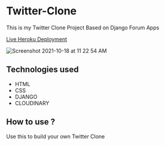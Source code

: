 # Twitter-Clone
This is my Twitter Clone Project Based on Django Forum Apps

[Live Heroku Deployment](https://twitter-clone-abhishek1.herokuapp.com)

![Screenshot 2021-10-18 at 11 22 54 AM](https://user-images.githubusercontent.com/91063034/137676229-8a1ec97b-051f-4c5f-9d26-67f0094f79eb.png)


## Technologies used
* HTML
* CSS
* DJANGO 
* CLOUDINARY

 
 ## How to use ?
  Use this to build your own Twitter Clone

